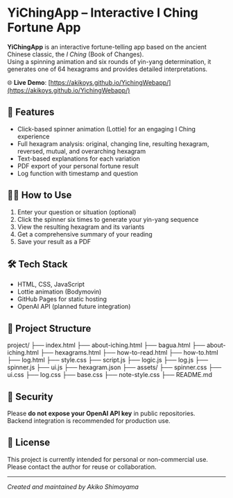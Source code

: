 # YiChingApp – Interactive I Ching Fortune App

**YiChingApp** is an interactive fortune-telling app based on the ancient Chinese classic, the *I Ching* (Book of Changes).  
Using a spinning animation and six rounds of yin-yang determination, it generates one of 64 hexagrams and provides detailed interpretations.

🌐 **Live Demo**: [https://akikoys.github.io/YichingWebapp/](https://akikoys.github.io/YichingWebapp/)

## 🔮 Features

- Click-based spinner animation (Lottie) for an engaging I Ching experience
- Full hexagram analysis: original, changing line, resulting hexagram, reversed, mutual, and overarching hexagram
- Text-based explanations for each variation
- PDF export of your personal fortune result
- Log function with timestamp and question

## 🧑‍💻 How to Use

1. Enter your question or situation (optional)
2. Click the spinner six times to generate your yin-yang sequence
3. View the resulting hexagram and its variants
4. Get a comprehensive summary of your reading
5. Save your result as a PDF

## 🛠 Tech Stack

- HTML, CSS, JavaScript
- Lottie animation (Bodymovin)
- GitHub Pages for static hosting
- OpenAI API (planned future integration)

## 📁 Project Structure
project/
├── index.html
├── about-iching.html
├── bagua.html
├── about-iching.html
├── hexagrams.html
├── how-to-read.html
├── how-to.html
├── log.html
├── style.css
├── script.js
├── logic.js
├── log.js
├── spinner.js
├── ui.js
├── hexagram.json
├── assets/
├── spinner.css
├── ui.css
├── log.css
├── base.css
├── note-style.css
├── README.md

## 🔐 Security

Please **do not expose your OpenAI API key** in public repositories.  
Backend integration is recommended for production use.

## 📄 License

This project is currently intended for personal or non-commercial use.  
Please contact the author for reuse or collaboration.

---

*Created and maintained by Akiko Shimoyama*


